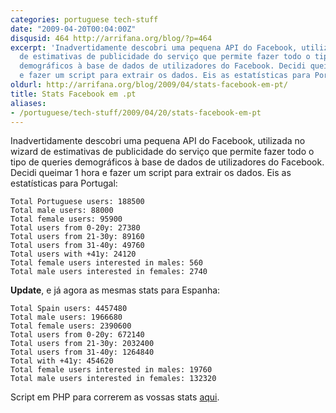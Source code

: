 ```yaml
---
categories: portuguese tech-stuff
date: "2009-04-20T00:04:00Z"
disqusid: 464 http://arrifana.org/blog/?p=464
excerpt: 'Inadvertidamente descobri uma pequena API do Facebook, utilizada no wizard
  de estimativas de publicidade do serviço que permite fazer todo o tipo de queries
  demográficos à base de dados de utilizadores do Facebook. Decidi queimar 1 hora
  e fazer um script para extrair os dados. Eis as estatísticas para Portugal:'
oldurl: http://arrifana.org/blog/2009/04/stats-facebook-em-pt/
title: Stats Facebook em .pt
aliases:
- /portuguese/tech-stuff/2009/04/20/stats-facebook-em-pt
---
```


Inadvertidamente descobri uma pequena API do Facebook, utilizada no wizard de estimativas de publicidade do serviço que permite fazer todo o tipo de queries demográficos à base de dados de utilizadores do Facebook. Decidi queimar 1 hora e fazer um script para extrair os dados. Eis as estatísticas para Portugal:

```
Total Portuguese users: 188500
Total male users: 88000
Total female users: 95900
Total users from 0-20y: 27380
Total users from 21-30y: 89160
Total users from 31-40y: 49760
Total users with +41y: 24120
Total female users interested in males: 560
Total male users interested in females: 2740
```

**Update**, e já agora as mesmas stats para Espanha:

```
Total Spain users: 4457480
Total male users: 1966680
Total female users: 2390600
Total users from 0-20y: 672140
Total users from 21-30y: 2032400
Total users from 31-40y: 1264840
Total with +41y: 454620
Total female users interested in males: 19760
Total male users interested in females: 132320
```

Script em PHP para correrem as vossas stats [aqui][1].

[1]: http://dl-client.getdropbox.com/u/61512/facestats.php